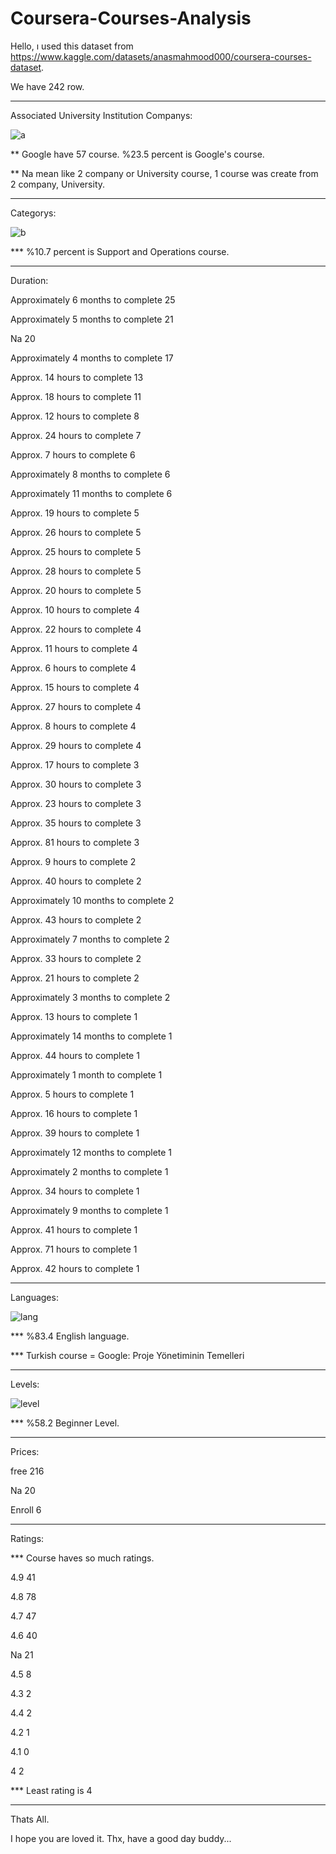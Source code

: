 # Coursera-Courses-Analysis
Hello, ı used this dataset from https://www.kaggle.com/datasets/anasmahmood000/coursera-courses-dataset.

We have 242 row.

--------------------------------------------------------------------------------------------------------------------------------------------------------------

Associated University Institution Companys: 

![a](https://user-images.githubusercontent.com/83331577/188500548-45fae02d-9ad0-41fe-8d29-6c8c3e3c7b84.PNG)

** Google have 57 course. %23.5 percent is Google's course.

** Na mean like 2 company or University course, 1 course was create from 2 company, University. 

--------------------------------------------------------------------------------------------------------------------------------------------------------------

Categorys:

![b](https://user-images.githubusercontent.com/83331577/188500672-34f7dfef-edb9-42ee-b90a-20cbc906127a.PNG)

*** %10.7 percent is Support and Operations course.

--------------------------------------------------------------------------------------------------------------------------------------------------------------

Duration:

Approximately 6 months to complete     25

Approximately 5 months to complete     21

Na                                      20

Approximately 4 months to complete     17

Approx. 14 hours to complete           13

Approx. 18 hours to complete           11

Approx. 12 hours to complete            8

Approx. 24 hours to complete            7

Approx. 7 hours to complete             6

Approximately 8 months to complete      6

Approximately 11 months to complete     6

Approx. 19 hours to complete            5

Approx. 26 hours to complete            5

Approx. 25 hours to complete            5

Approx. 28 hours to complete            5

Approx. 20 hours to complete            5

Approx. 10 hours to complete            4

Approx. 22 hours to complete            4

Approx. 11 hours to complete            4

Approx. 6 hours to complete             4

Approx. 15 hours to complete            4

Approx. 27 hours to complete            4

Approx. 8 hours to complete             4

Approx. 29 hours to complete            4

Approx. 17 hours to complete            3

Approx. 30 hours to complete            3

Approx. 23 hours to complete            3

Approx. 35 hours to complete            3

Approx. 81 hours to complete            3

Approx. 9 hours to complete             2

Approx. 40 hours to complete            2

Approximately 10 months to complete     2

Approx. 43 hours to complete            2

Approximately 7 months to complete      2

Approx. 33 hours to complete            2

Approx. 21 hours to complete            2

Approximately 3 months to complete      2

Approx. 13 hours to complete            1

Approximately 14 months to complete     1

Approx. 44 hours to complete            1

Approximately 1 month to complete       1

Approx. 5 hours to complete             1

Approx. 16 hours to complete            1

Approx. 39 hours to complete            1

Approximately 12 months to complete     1

Approximately 2 months to complete      1

Approx. 34 hours to complete            1

Approximately 9 months to complete      1

Approx. 41 hours to complete            1

Approx. 71 hours to complete            1

Approx. 42 hours to complete            1

--------------------------------------------------------------------------------------------------------------------------------------------------------------

Languages:

![lang](https://user-images.githubusercontent.com/83331577/188500741-576abd51-62fe-475f-84d0-b468667e84f5.PNG)

*** %83.4 English language. 

*** Turkish course = Google: Proje Yönetiminin Temelleri	

--------------------------------------------------------------------------------------------------------------------------------------------------------------

Levels:

![level](https://user-images.githubusercontent.com/83331577/188500800-2e7ebe67-0bac-4af0-811a-f140f53e3630.PNG)

*** %58.2 Beginner Level. 

--------------------------------------------------------------------------------------------------------------------------------------------------------------

Prices:

free        216

Na          20

Enroll      6

--------------------------------------------------------------------------------------------------------------------------------------------------------------

Ratings:

*** Course haves so much ratings. 

4.9    41

4.8    78

4.7    47

4.6    40

Na     21

4.5     8

4.3     2

4.4     2

4.2     1

4.1     0

4       2

*** Least rating is 4 

--------------------------------------------------------------------------------------------------------------------------------------------------------------

Thats All. 

I hope you are loved it. Thx, have a good day buddy...

